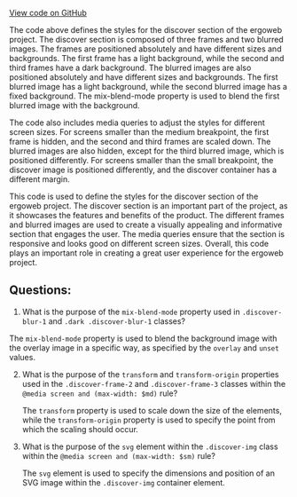 [View code on GitHub](https://github.com/ergoplatform/ergoweb/styles/discover.scss)

The code above defines the styles for the discover section of the ergoweb project. The discover section is composed of three frames and two blurred images. The frames are positioned absolutely and have different sizes and backgrounds. The first frame has a light background, while the second and third frames have a dark background. The blurred images are also positioned absolutely and have different sizes and backgrounds. The first blurred image has a light background, while the second blurred image has a fixed background. The mix-blend-mode property is used to blend the first blurred image with the background.

The code also includes media queries to adjust the styles for different screen sizes. For screens smaller than the medium breakpoint, the first frame is hidden, and the second and third frames are scaled down. The blurred images are also hidden, except for the third blurred image, which is positioned differently. For screens smaller than the small breakpoint, the discover image is positioned differently, and the discover container has a different margin.

This code is used to define the styles for the discover section of the ergoweb project. The discover section is an important part of the project, as it showcases the features and benefits of the product. The different frames and blurred images are used to create a visually appealing and informative section that engages the user. The media queries ensure that the section is responsive and looks good on different screen sizes. Overall, this code plays an important role in creating a great user experience for the ergoweb project.
## Questions: 
 1. What is the purpose of the `mix-blend-mode` property used in `.discover-blur-1` and `.dark .discover-blur-1` classes?
   
   The `mix-blend-mode` property is used to blend the background image with the overlay image in a specific way, as specified by the `overlay` and `unset` values.

2. What is the purpose of the `transform` and `transform-origin` properties used in the `.discover-frame-2` and `.discover-frame-3` classes within the `@media screen and (max-width: $md)` rule?
   
   The `transform` property is used to scale down the size of the elements, while the `transform-origin` property is used to specify the point from which the scaling should occur.

3. What is the purpose of the `svg` element within the `.discover-img` class within the `@media screen and (max-width: $sm)` rule?
   
   The `svg` element is used to specify the dimensions and position of an SVG image within the `.discover-img` container element.